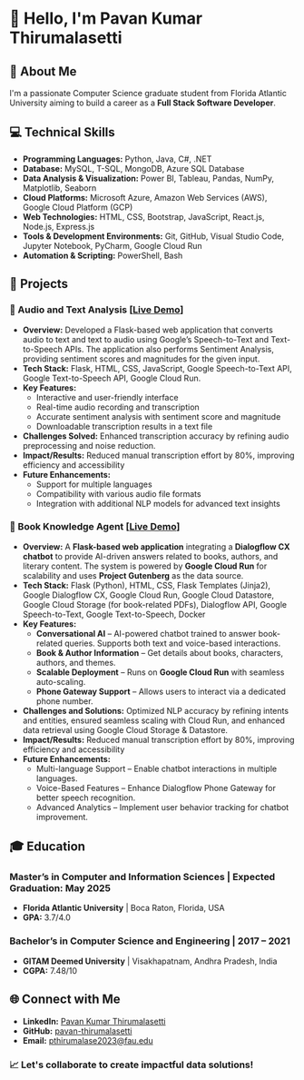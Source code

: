 # 👋 Hello, I'm Pavan Kumar Thirumalasetti

## 🎯 About Me
I'm a passionate Computer Science graduate student from Florida Atlantic University aiming to build a career as a **Full Stack Software Developer**.
## 💻 Technical Skills
- **Programming Languages:** Python, Java, C#, .NET
- **Database:** MySQL, T-SQL, MongoDB, Azure SQL Database
- **Data Analysis & Visualization:** Power BI, Tableau, Pandas, NumPy, Matplotlib, Seaborn
- **Cloud Platforms:** Microsoft Azure, Amazon Web Services (AWS), Google Cloud Platform (GCP)
- **Web Technologies:** HTML, CSS, Bootstrap, JavaScript, React.js, Node.js, Express.js
- **Tools & Development Environments:** Git, GitHub, Visual Studio Code, Jupyter Notebook, PyCharm, Google Cloud Run
- **Automation & Scripting:** PowerShell, Bash

## 🚀 Projects
### 🔹 Audio and Text Analysis [[Live Demo](https://audio-analysis-app-215664557013.us-central1.run.app/)]
- **Overview:** Developed a Flask-based web application that converts audio to text and text to audio using Google’s Speech-to-Text and Text-to-Speech APIs. The application also performs Sentiment Analysis, providing sentiment scores and magnitudes for the given input.
- **Tech Stack:** Flask, HTML, CSS, JavaScript, Google Speech-to-Text API, Google Text-to-Speech API, Google Cloud Run.
- **Key Features:**
   - Interactive and user-friendly interface
   - Real-time audio recording and transcription
   - Accurate sentiment analysis with sentiment score and magnitude
   - Downloadable transcription results in a text file
- **Challenges Solved:** Enhanced transcription accuracy by refining audio preprocessing and noise reduction.
- **Impact/Results:** Reduced manual transcription effort by 80%, improving efficiency and accessibility
- **Future Enhancements:**
   - Support for multiple languages
   - Compatibility with various audio file formats
   - Integration with additional NLP models for advanced text insights

### 🔹 Book Knowledge Agent [[Live Demo](https://dialogflow-web-1033689427529.us-central1.run.app/#home)]
- **Overview:** A **Flask-based web application** integrating a **Dialogflow CX chatbot** to provide AI-driven answers related to books, authors, and literary content. The system is powered by **Google Cloud Run** for scalability and uses **Project Gutenberg** as the data source.
- **Tech Stack:** Flask (Python), HTML, CSS, Flask Templates (Jinja2), Google Dialogflow CX, Google Cloud Run, Google Cloud Datastore, Google Cloud Storage (for book-related PDFs), Dialogflow API, Google Speech-to-Text, Google Text-to-Speech, Docker
- **Key Features:** 
   - **Conversational AI** – AI-powered chatbot trained to answer book-related queries. Supports both text and voice-based interactions.  
   - **Book & Author Information** – Get details about books, characters, authors, and themes.
   - **Scalable Deployment** – Runs on **Google Cloud Run** with seamless auto-scaling.
   - **Phone Gateway Support** – Allows users to interact via a dedicated phone number.  
- **Challenges and Solutions:** Optimized NLP accuracy by refining intents and entities, ensured seamless scaling with Cloud Run, and enhanced data retrieval using Google Cloud Storage & Datastore.
- **Impact/Results:** Reduced manual transcription effort by 80%, improving efficiency and accessibility
- **Future Enhancements:**
   - Multi-language Support – Enable chatbot interactions in multiple languages.
   - Voice-Based Features – Enhance Dialogflow Phone Gateway for better speech recognition.
   - Advanced Analytics – Implement user behavior tracking for chatbot improvement.

## 🎓 Education
### Master’s in Computer and Information Sciences | **Expected Graduation:** May 2025  
- **Florida Atlantic University** | Boca Raton, Florida, USA  
- **GPA:** 3.7/4.0
### Bachelor’s in Computer Science and Engineering | 2017 – 2021
- **GITAM Deemed University** | Visakhapatnam, Andhra Pradesh, India  
- **CGPA:** 7.48/10

## 🌐 Connect with Me
- **LinkedIn:** [Pavan Kumar Thirumalasetti](https://www.linkedin.com/in/pavan-kumar-thirumalasetti-77138b153])
- **GitHub:** [pavan-thirumalasetti](https://github.com/pavankumart96)
- **Email:** [pthirumalase2023@fau.edu](mailto:pthirumalase2023@fau.edu)

### 📈 Let's collaborate to create impactful data solutions!

